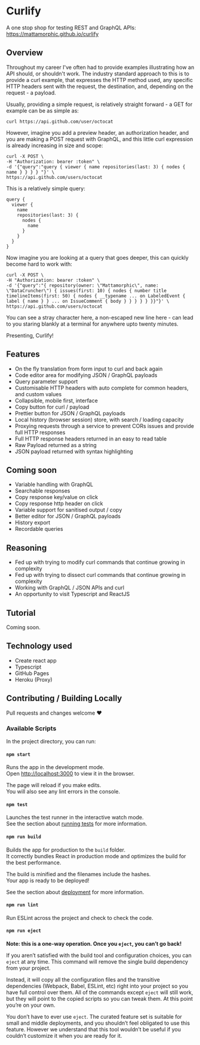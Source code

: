 # Curlify

A one stop shop for testing REST and GraphQL APIs: https://mattamorphic.github.io/curlify

## Overview
Throughout my career I've often had to provide examples illustrating how an API should, or shouldn't work. The industry standard approach to this is to provide a curl example, that expresses the HTTP method used, any specific HTTP headers sent with the request, the destination, and, depending on the request - a payload.

Usually, providing a simple request, is relatively straight forward - a GET for example can be as simple as:

```
curl https://api.github.com/user/octocat
```

However, imagine you add a preview header, an authorization header, and you are making a POST request with GraphQL, and this little curl expression is already increasing in size and scope:

```
curl -X POST \
-H "Authorization: bearer :token" \
-d '{"query":"query { viewer { name repositories(last: 3) { nodes { name } } } } "}' \
https://api.github.com/users/octocat
```

This is a relatively simple query:
```
query {
  viewer {
    name
    repositories(last: 3) {
      nodes {
        name
      }
    }
  }
}
```

Now imagine you are looking at a query that goes deeper, this can quickly become hard to work with:

```
curl -X POST \
-H "Authorization: bearer :token" \
-d '{"query":"{ repository(owner: \"Mattamorphic\", name: \"DataCruncher\") { issues(first: 10) { nodes { number title timelineItems(first: 50) { nodes { __typename ... on LabeledEvent { label { name } } ... on IssueComment { body } } } } } }}"}' \
https://api.github.com/users/octocat
```

You can see a stray character here, a non-escaped new line here - can lead to you staring blankly at a terminal for anywhere upto twenty minutes.

Presenting, Curlify!

## Features

- On the fly translation from form input to curl and back again
- Code editor area for modifying JSON / GraphQL payloads
- Query parameter support
- Customisable HTTP headers with auto complete for common headers, and custom values
- Collapsible, mobile first, interface
- Copy button for curl / payload
- Prettier button for JSON / GraphQL payloads
- Local history (browser session) store, with search / loading capacity
- Proxying requests through a service to prevent CORs issues and provide full HTTP responses
- Full HTTP response headers returned in an easy to read table
- Raw Payload returned as a string
- JSON payload returned with syntax highlighting

## Coming soon
- Variable handling with GraphQL
- Searchable responses
- Copy response key/value on click
- Copy response http header on click
- Variable support for sanitised output / copy
- Better editor for JSON / GraphQL payloads
- History export
- Recordable queries

## Reasoning

- Fed up with trying to modify curl commands that continue growing in complexity
- Fed up with trying to dissect curl commands that continue growing in complexity
- Working with GraphQL / JSON APIs and curl
- An opportunity to visit Typescript and ReactJS


## Tutorial

Coming soon.


## Technology used
- Create react app
- Typescript
- GitHub Pages
- Heroku (Proxy)

## Contributing / Building Locally

Pull requests and changes welcome :heart: 

### Available Scripts

In the project directory, you can run:

#### `npm start`

Runs the app in the development mode.<br>
Open [http://localhost:3000](http://localhost:3000) to view it in the browser.

The page will reload if you make edits.<br>
You will also see any lint errors in the console.

#### `npm test`

Launches the test runner in the interactive watch mode.<br>
See the section about [running tests](https://facebook.github.io/create-react-app/docs/running-tests) for more information.

#### `npm run build`

Builds the app for production to the `build` folder.<br>
It correctly bundles React in production mode and optimizes the build for the best performance.

The build is minified and the filenames include the hashes.<br>
Your app is ready to be deployed!

See the section about [deployment](https://facebook.github.io/create-react-app/docs/deployment) for more information.

#### `npm run lint`

Run ESLint across the project and check to check the code.

#### `npm run eject`

**Note: this is a one-way operation. Once you `eject`, you can’t go back!**

If you aren’t satisfied with the build tool and configuration choices, you can `eject` at any time. This command will remove the single build dependency from your project.

Instead, it will copy all the configuration files and the transitive dependencies (Webpack, Babel, ESLint, etc) right into your project so you have full control over them. All of the commands except `eject` will still work, but they will point to the copied scripts so you can tweak them. At this point you’re on your own.

You don’t have to ever use `eject`. The curated feature set is suitable for small and middle deployments, and you shouldn’t feel obligated to use this feature. However we understand that this tool wouldn’t be useful if you couldn’t customize it when you are ready for it.
